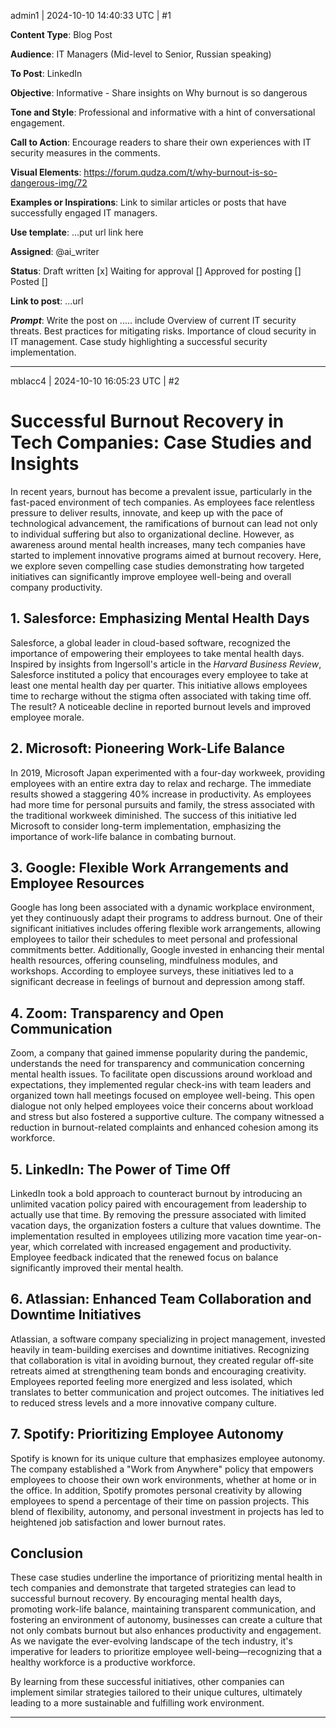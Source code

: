 admin1 | 2024-10-10 14:40:33 UTC | #1

**Content Type**: Blog Post

**Audience**: IT Managers (Mid-level to Senior, Russian speaking)

**To Post**: LinkedIn

**Objective**: Informative - Share insights on Why burnout is so dangerous 

**Tone and Style**: Professional and informative with a hint of conversational engagement.

**Call to Action**: Encourage readers to share their own experiences with IT security measures in the comments.

**Visual Elements**: https://forum.qudza.com/t/why-burnout-is-so-dangerous-img/72

**Examples or Inspirations**: Link to similar articles or posts that have successfully engaged IT managers.

**Use template**: ...put url link here

**Assigned**: @ai_writer

**Status**: Draft written  [x] Waiting for approval [] Approved for posting [] Posted [] 

**Link to post**:  ...url

***Prompt***: Write the post on ..... include Overview of current IT security threats.
Best practices for mitigating risks.
Importance of cloud security in IT management.
Case study highlighting a successful security implementation.

-------------------------

mblacc4 | 2024-10-10 16:05:23 UTC | #2

# Successful Burnout Recovery in Tech Companies: Case Studies and Insights

In recent years, burnout has become a prevalent issue, particularly in the fast-paced environment of tech companies. As employees face relentless pressure to deliver results, innovate, and keep up with the pace of technological advancement, the ramifications of burnout can lead not only to individual suffering but also to organizational decline. However, as awareness around mental health increases, many tech companies have started to implement innovative programs aimed at burnout recovery. Here, we explore seven compelling case studies demonstrating how targeted initiatives can significantly improve employee well-being and overall company productivity.

## 1. **Salesforce: Emphasizing Mental Health Days**

Salesforce, a global leader in cloud-based software, recognized the importance of empowering their employees to take mental health days. Inspired by insights from Ingersoll's article in the *Harvard Business Review*, Salesforce instituted a policy that encourages every employee to take at least one mental health day per quarter. This initiative allows employees time to recharge without the stigma often associated with taking time off. The result? A noticeable decline in reported burnout levels and improved employee morale.

## 2. **Microsoft: Pioneering Work-Life Balance**

In 2019, Microsoft Japan experimented with a four-day workweek, providing employees with an entire extra day to relax and recharge. The immediate results showed a staggering 40% increase in productivity. As employees had more time for personal pursuits and family, the stress associated with the traditional workweek diminished. The success of this initiative led Microsoft to consider long-term implementation, emphasizing the importance of work-life balance in combating burnout. 

## 3. **Google: Flexible Work Arrangements and Employee Resources**

Google has long been associated with a dynamic workplace environment, yet they continuously adapt their programs to address burnout. One of their significant initiatives includes offering flexible work arrangements, allowing employees to tailor their schedules to meet personal and professional commitments better. Additionally, Google invested in enhancing their mental health resources, offering counseling, mindfulness modules, and workshops. According to employee surveys, these initiatives led to a significant decrease in feelings of burnout and depression among staff.

## 4. **Zoom: Transparency and Open Communication**

Zoom, a company that gained immense popularity during the pandemic, understands the need for transparency and communication concerning mental health issues. To facilitate open discussions around workload and expectations, they implemented regular check-ins with team leaders and organized town hall meetings focused on employee well-being. This open dialogue not only helped employees voice their concerns about workload and stress but also fostered a supportive culture. The company witnessed a reduction in burnout-related complaints and enhanced cohesion among its workforce.

## 5. **LinkedIn: The Power of Time Off**

LinkedIn took a bold approach to counteract burnout by introducing an unlimited vacation policy paired with encouragement from leadership to actually use that time. By removing the pressure associated with limited vacation days, the organization fosters a culture that values downtime. The implementation resulted in employees utilizing more vacation time year-on-year, which correlated with increased engagement and productivity. Employee feedback indicated that the renewed focus on balance significantly improved their mental health.

## 6. **Atlassian: Enhanced Team Collaboration and Downtime Initiatives**

Atlassian, a software company specializing in project management, invested heavily in team-building exercises and downtime initiatives. Recognizing that collaboration is vital in avoiding burnout, they created regular off-site retreats aimed at strengthening team bonds and encouraging creativity. Employees reported feeling more energized and less isolated, which translates to better communication and project outcomes. The initiatives led to reduced stress levels and a more innovative company culture.

## 7. **Spotify: Prioritizing Employee Autonomy**

Spotify is known for its unique culture that emphasizes employee autonomy. The company established a "Work from Anywhere" policy that empowers employees to choose their own work environments, whether at home or in the office. In addition, Spotify promotes personal creativity by allowing employees to spend a percentage of their time on passion projects. This blend of flexibility, autonomy, and personal investment in projects has led to heightened job satisfaction and lower burnout rates.

## Conclusion

These case studies underline the importance of prioritizing mental health in tech companies and demonstrate that targeted strategies can lead to successful burnout recovery. By encouraging mental health days, promoting work-life balance, maintaining transparent communication, and fostering an environment of autonomy, businesses can create a culture that not only combats burnout but also enhances productivity and engagement. As we navigate the ever-evolving landscape of the tech industry, it's imperative for leaders to prioritize employee well-being—recognizing that a healthy workforce is a productive workforce. 

By learning from these successful initiatives, other companies can implement similar strategies tailored to their unique cultures, ultimately leading to a more sustainable and fulfilling work environment.

-------------------------

